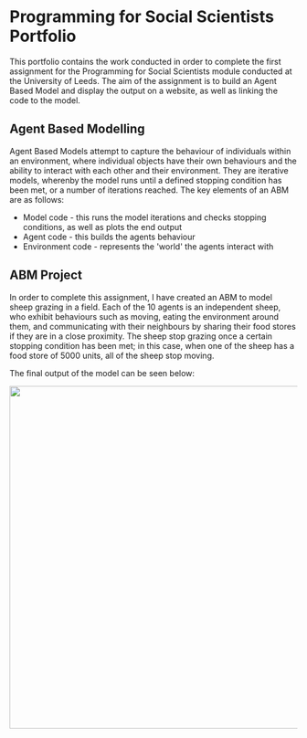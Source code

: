 # Programming for Social Scientists Portfolio

This portfolio contains the work conducted in order to complete the first assignment for the Programming for Social Scientists module conducted at the University of Leeds. The aim of the assignment is to build an Agent Based Model and display the output on a website, as well as linking the code to the model. 

## Agent Based Modelling 

Agent Based Models attempt to capture the behaviour of individuals within an environment, where individual objects have their own behaviours and the ability to interact with each other and their environment. They are iterative models, wherenby the model runs until a defined stopping condition has been met, or a number of iterations reached. The key elements of an ABM are as follows:
* Model code - this runs the model iterations and checks stopping conditions, as well as plots the end output
* Agent code - this builds the agents behaviour
* Environment code - represents the 'world' the agents interact with 

## ABM Project

In order to complete this assignment, I have created an ABM to model sheep grazing in a field. Each of the 10 agents is an independent sheep, who exhibit behaviours such as moving, eating the environment around them, and communicating with their neighbours by sharing their food stores if they are in a close proximity. The sheep stop grazing once a certain stopping condition has been met; in this case, when one of the sheep has a food store of 5000 units, all of the sheep stop moving. 

The final output of the model can be seen below:

<p align="center">
  <img width="600" height="600" src="leeds_final.gif">
</p>
